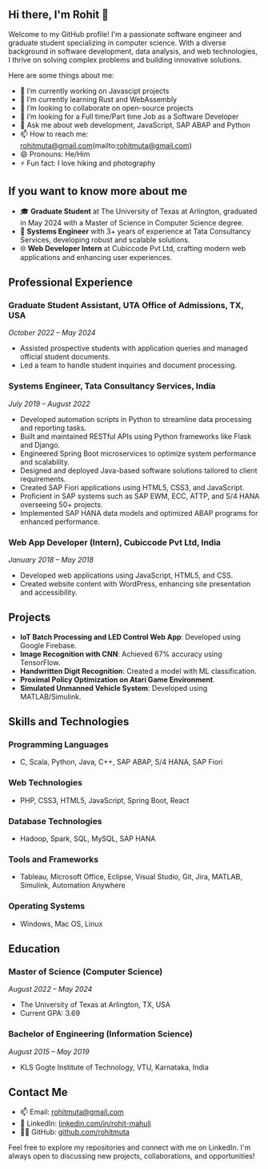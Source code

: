 ## Hi there, I'm Rohit 👋

Welcome to my GitHub profile! I'm a passionate software engineer and graduate student specializing in computer science. With a diverse background in software development, data analysis, and web technologies, I thrive on solving complex problems and building innovative solutions.

Here are some things about me:

- 🔭 I’m currently working on Javascipt projects
- 🌱 I’m currently learning Rust and WebAssembly
- 👯 I’m looking to collaborate on open-source projects
- 🤔 I’m looking for a Full time/Part time Job as a Software Developer
- 💬 Ask me about web development, JavaScript, SAP ABAP and Python
- 📫 How to reach me: rohitmuta@gmail.com(mailto:rohitmuta@gmail.com)
- 😄 Pronouns: He/Him
- ⚡ Fun fact: I love hiking and photography

## If you want to know more about me

- 🎓 **Graduate Student** at The University of Texas at Arlington, graduated in May 2024 with a Master of Science in Computer Science degree.
- 💼 **Systems Engineer** with 3+ years of experience at Tata Consultancy Services, developing robust and scalable solutions.
- 🌐 **Web Developer Intern** at Cubiccode Pvt Ltd, crafting modern web applications and enhancing user experiences.

## Professional Experience

### Graduate Student Assistant, UTA Office of Admissions, TX, USA
*October 2022 – May 2024*
- Assisted prospective students with application queries and managed official student documents.
- Led a team to handle student inquiries and document processing.

### Systems Engineer, Tata Consultancy Services, India
*July 2019 – August 2022*
- Developed automation scripts in Python to streamline data processing and reporting tasks.
- Built and maintained RESTful APIs using Python frameworks like Flask and Django.
- Engineered Spring Boot microservices to optimize system performance and scalability.
- Designed and deployed Java-based software solutions tailored to client requirements.
- Created SAP Fiori applications using HTML5, CSS3, and JavaScript.
- Proficient in SAP systems such as SAP EWM, ECC, ATTP, and S/4 HANA overseeing 50+ projects.
- Implemented SAP HANA data models and optimized ABAP programs for enhanced performance.

### Web App Developer (Intern), Cubiccode Pvt Ltd, India
*January 2018 – May 2018*
- Developed web applications using JavaScript, HTML5, and CSS.
- Created website content with WordPress, enhancing site presentation and accessibility.

## Projects
- **IoT Batch Processing and LED Control Web App**: Developed using Google Firebase.
- **Image Recognition with CNN**: Achieved 67% accuracy using TensorFlow.
- **Handwritten Digit Recognition**: Created a model with ML classification.
- **Proximal Policy Optimization on Atari Game Environment**.
- **Simulated Unmanned Vehicle System**: Developed using MATLAB/Simulink.

## Skills and Technologies

### Programming Languages
- C, Scala, Python, Java, C++, SAP ABAP, S/4 HANA, SAP Fiori

### Web Technologies
- PHP, CSS3, HTML5, JavaScript, Spring Boot, React

### Database Technologies
- Hadoop, Spark, SQL, MySQL, SAP HANA

### Tools and Frameworks
- Tableau, Microsoft Office, Eclipse, Visual Studio, Git, Jira, MATLAB, Simulink, Automation Anywhere

### Operating Systems
- Windows, Mac OS, Linux

## Education

### Master of Science (Computer Science)
*August 2022 – May 2024*
- The University of Texas at Arlington, TX, USA
- Current GPA: 3.69

### Bachelor of Engineering (Information Science)
*August 2015 – May 2019*
- KLS Gogte Institute of Technology, VTU, Karnataka, India

## Contact Me

- 📫 Email: [rohitmuta@gmail.com](mailto:rohitmuta@gmail.com)
- 💼 LinkedIn: [linkedin.com/in/rohit-mahuli](http://www.linkedin.com/in/rohit-mahuli)
- 👨‍💻 GitHub: [github.com/rohitmuta](http://www.github.com/rohitmuta)

Feel free to explore my repositories and connect with me on LinkedIn. I'm always open to discussing new projects, collaborations, and opportunities!

<!--
**rohitmuta/rohitmuta** is a ✨ _special_ ✨ repository because its `README.md` (this file) appears on your GitHub profile.

Here are some ideas to get you started:

- 🔭 I’m currently working on ...
- 🌱 I’m currently learning ...
- 👯 I’m looking to collaborate on ...
- 🤔 I’m looking for help with ...
- 💬 Ask me about ...
- 📫 How to reach me: ...
- 😄 Pronouns: ...
- ⚡ Fun fact: ...
-->
